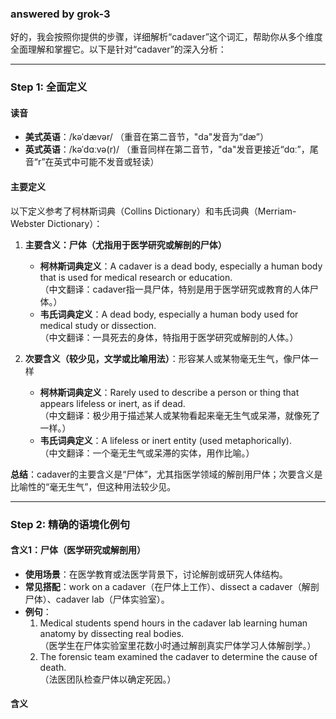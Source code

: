 ### answered by grok-3
好的，我会按照你提供的步骤，详细解析“cadaver”这个词汇，帮助你从多个维度全面理解和掌握它。以下是针对“cadaver”的深入分析：

---

### Step 1: 全面定义

#### 读音
- **美式英语**：/kəˈdævər/ （重音在第二音节，"da"发音为“dæ”）
- **英式英语**：/kəˈdɑːvə(r)/ （重音同样在第二音节，"da"发音更接近“dɑː”，尾音“r”在英式中可能不发音或轻读）

#### 主要定义
以下定义参考了柯林斯词典（Collins Dictionary）和韦氏词典（Merriam-Webster Dictionary）：

1. **主要含义：尸体（尤指用于医学研究或解剖的尸体）**
   - **柯林斯词典定义**：A cadaver is a dead body, especially a human body that is used for medical research or education.  
     （中文翻译：cadaver指一具尸体，特别是用于医学研究或教育的人体尸体。）
   - **韦氏词典定义**：A dead body, especially a human body used for medical study or dissection.  
     （中文翻译：一具死去的身体，特指用于医学研究或解剖的人体。）

2. **次要含义（较少见，文学或比喻用法）**：形容某人或某物毫无生气，像尸体一样
   - **柯林斯词典定义**：Rarely used to describe a person or thing that appears lifeless or inert, as if dead.  
     （中文翻译：极少用于描述某人或某物看起来毫无生气或呆滞，就像死了一样。）
   - **韦氏词典定义**：A lifeless or inert entity (used metaphorically).  
     （中文翻译：一个毫无生气或呆滞的实体，用作比喻。）

**总结**：cadaver的主要含义是“尸体”，尤其指医学领域的解剖用尸体；次要含义是比喻性的“毫无生气”，但这种用法较少见。

---

### Step 2: 精确的语境化例句

#### 含义1：尸体（医学研究或解剖用）
- **使用场景**：在医学教育或法医学背景下，讨论解剖或研究人体结构。
- **常见搭配**：work on a cadaver（在尸体上工作）、dissect a cadaver（解剖尸体）、cadaver lab（尸体实验室）。
- **例句**：
  1. Medical students spend hours in the cadaver lab learning human anatomy by dissecting real bodies.  
     （医学生在尸体实验室里花数小时通过解剖真实尸体学习人体解剖学。）
  2. The forensic team examined the cadaver to determine the cause of death.  
     （法医团队检查尸体以确定死因。）

#### 含义                                                                                                                                                                                                                                                                                                                                                                                                                                                                                                                                                                                                                                                                                                                                                                                                                                                                                                                                                                                                                                                                                                                                                                                                                                                                                                                                                                                                                                                                                                                                                                                                                                                                                                                                                                                                                                                                                                                                                                                                                                                                                                                                                                                                                                                                                                                                                                                                                                                                                                                                                                                                                                                                                                                                                                                                                                                                                                                                                                                                                                                                                                                                                                                                                                                                                                                                                                                                                                                                                                                                                                                                                                                                                                                                                                                                                                                                                                                                                                                                                                                                                                                                                                                                                                         